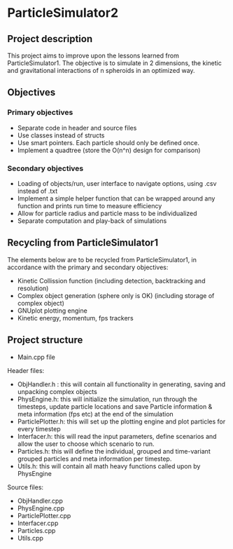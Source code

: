 # ParticleSimulator2

## Project description

This project aims to improve upon the lessons learned from ParticleSimulator1. The objective is to simulate in 2 dimensions, the kinetic and gravitational interactions of n spheroids in an optimized way.

## Objectives

### Primary objectives

*	Separate code in header and source files
*	Use classes instead of structs
*	Use smart pointers. Each particle should only be defined once.
*	Implement a quadtree (store the O(n^n) design for comparison) 

### Secondary objectives

* Loading of objects/run, user interface to navigate options, using .csv instead of .txt
*	Implement a simple helper function that can be wrapped around any function and prints run time to measure efficiency
*	Allow for particle radius and particle mass to be individualized
*	Separate computation and play-back of simulations

## Recycling from ParticleSimulator1

The elements below are to be recycled from ParticleSimulator1, in accordance with the primary and secondary objectives:
*	Kinetic Collission function (including detection, backtracking and resolution)
*	Complex object generation (sphere only is OK) (including storage of complex object)
*	GNUplot plotting engine
*	Kinetic energy, momentum, fps trackers

## Project structure

*	Main.cpp file

Header files:
*	ObjHandler.h : this will contain all functionality in generating, saving and unpacking complex objects
*	PhysEngine.h: this will initialize the simulation, run through the timesteps, update particle locations and save Particle information & meta information (fps etc) at the end of the simulation
*	ParticlePlotter.h: this will set up the plotting engine and plot particles for every timestep
*	Interfacer.h: this will read the input parameters, define scenarios and allow the user to choose which scenario to run.
* Particles.h: this will define the individual, grouped and time-variant grouped particles and meta information per timestep.
* Utils.h: this will contain all math heavy functions  called upon by PhysEngine 

Source files:
* ObjHandler.cpp
* PhysEngine.cpp
* ParticlePlotter.cpp
* Interfacer.cpp
* Particles.cpp
* Utils.cpp



